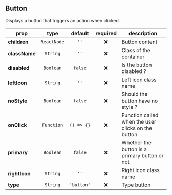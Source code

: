 ## Button

Displays a button that triggers an action when clicked

prop | type | default | required | description
---- | :----: | :-------: | :--------: | -----------
**children** | `ReactNode` | `''` | :x: | Button content
**className** | `String` | `''` | :x: | Class of the container
**disabled** | `Boolean` | `false` | :x: | Is the button disabled ?
**leftIcon** | `String` | `''` | :x: | Left icon class name
**noStyle** | `Boolean` | `false` | :x: | Should the button have no style ?
**onClick** | `Function` | `() => {}` | :x: | Function called when the user clicks on the button
**primary** | `Boolean` | `false` | :x: | Whether the button is a primary button or not
**rightIcon** | `String` | `''` | :x: | Right icon class name
**type** | `String` | `'button'` | :x: | Type button

